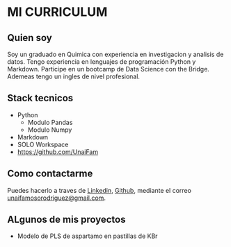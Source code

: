# MI CURRICULUM

## Quien soy

Soy un graduado en Quimica con experiencia en investigacion y analisis de datos. Tengo experiencia en lenguajes de programación Python y Markdown.
Participe en un bootcamp de Data Science con the Bridge.
Ademeas tengo un ingles de nivel profesional.


## Stack tecnicos
* Python
  * Modulo Pandas
  * Modulo Numpy
* Markdown
* SOLO Workspace
* https://github.com/UnaiFam
  
## Como contactarme

Puedes hacerlo a traves de [Linkedin](www.linkedin.com/in/unai-famoso-rodriguez-873861333), [Github](https://github.com/UnaiFam), mediante el correo unaifamosorodriguez@gmail.com.

## ALgunos de mis proyectos
* Modelo de PLS  de aspartamo en pastillas de KBr
